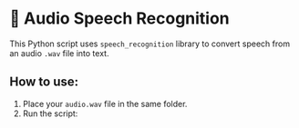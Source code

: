 # 🎤 Audio Speech Recognition

This Python script uses `speech_recognition` library to convert speech from an audio `.wav` file into text.

## How to use:

1. Place your `audio.wav` file in the same folder.
2. Run the script: